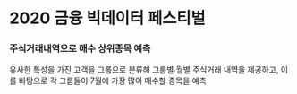 <h1> 2020 금융 빅데이터 페스티벌</h1>

<h3>주식거래내역으로 매수 상위종목 예측</h3>

유사한 특성을 가진 고객을 그룹으로 분류해 그룹별∙월별 주식거래 내역을 제공하고, 이를 바탕으로 각 그룹들이 7월에 가장 많이 매수할 종목을 예측
